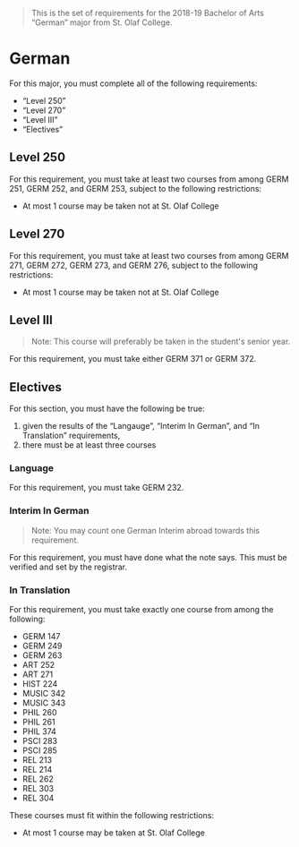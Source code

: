 > This is the set of requirements for the 2018-19 Bachelor of Arts “German” major from St. Olaf College.

# German
For this major, you must complete all of the following requirements:

- “Level 250”
- “Level 270”
- “Level III”
- “Electives”

## Level 250
For this requirement, you must take at least two courses from among GERM 251, GERM 252, and GERM 253, subject to the following restrictions:

- At most 1 course may be taken not at St. Olaf College


## Level 270
For this requirement, you must take at least two courses from among GERM 271, GERM 272, GERM 273, and GERM 276, subject to the following restrictions:

- At most 1 course may be taken not at St. Olaf College


## Level III
> Note: This course will preferably be taken in the student's senior year.

For this requirement, you must take either GERM 371 or GERM 372.


## Electives
For this section, you must have the following be true:

1. given the results of the “Langauge”, “Interim In German”, and “In Translation” requirements,
2. there must be at least three courses

### Language
For this requirement, you must take GERM 232.

### Interim In German
> Note: You may count one German Interim abroad towards this requirement.

For this requirement, you must have done what the note says. This must be verified and set by the registrar.

### In Translation
For this requirement, you must take exactly one course from among the following:

- GERM 147
- GERM 249
- GERM 263
- ART 252
- ART 271
- HIST 224
- MUSIC 342
- MUSIC 343
- PHIL 260
- PHIL 261
- PHIL 374
- PSCI 283
- PSCI 285
- REL 213
- REL 214
- REL 262
- REL 303
- REL 304

These courses must fit within the following restrictions:

- At most 1 course may be taken at St. Olaf College


